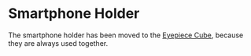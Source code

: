# Smartphone Holder

The smartphone holder has been moved to the [Eyepiece Cube](../ASSEMBLY_CUBE_Eyepiece_v2), because they are always used together.
